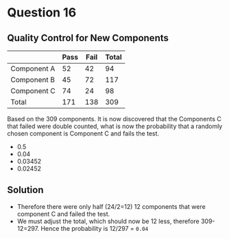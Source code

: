 # Question 16

## Quality Control for New Components

||Pass|Fail|Total
|---------|------|-----|-----|
|Component A|52|42|94|
|Component B|45|72|117|
|Component C|74|24|98|
|Total|171|138|309|

Based on the 309 components. It is now discovered that the Components C that failed were double counted, what is now the probability that a randomly chosen component is Component C and fails the test.

* 0.5
* 0.04
* 0.03452
* 0.02452

## Solution

* Therefore there were only half (24/2=12) 12 components that were component C and failed the test.
* We must adjust the total, which should now be 12 less, therefore 309-12=297. Hence the probability is 12/297 = `0.04`
  